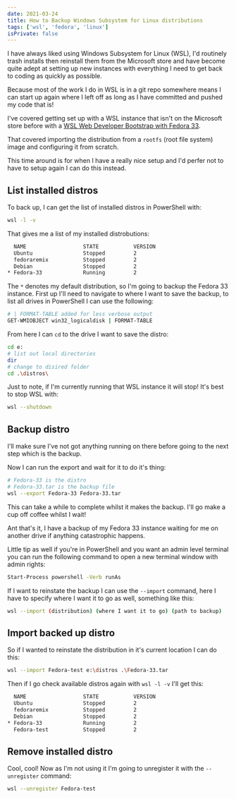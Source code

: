 ```yaml
---
date: 2021-03-24
title: How to Backup Windows Subsystem for Linux distributions
tags: ['wsl', 'fedora', 'linux']
isPrivate: false
---
```


I have always liked using Windows Subsystem for Linux (WSL), I'd
routinely trash installs then reinstall them from the Microsoft store
and have become quite adept at setting up new instances with
everything I need to get back to coding as quickly as possible.

Because most of the work I do in WSL is in a git repo somewhere means
I can start up again where I left off as long as I have committed and
pushed my code that is!

I've covered getting set up with a WSL instance that isn't on the
Microsoft store before with a [WSL Web Developer Bootstrap with Fedora
33].

That covered importing the distribution from a `rootfs` (root file
system) image and configuring it from scratch.

This time around is for when I have a really nice setup and I'd perfer
not to have to setup again I can do this instead.

## List installed distros

To back up, I can get the list of installed distros in PowerShell
with:

```bash
wsl -l -v
```

That gives me a list of my installed distrobutions:

```bash
  NAME                  STATE           VERSION
  Ubuntu                Stopped         2
  fedoraremix           Stopped         2
  Debian                Stopped         2
* Fedora-33             Running         2
```

The `*` denotes my default distribution, so I'm going to backup the
Fedora 33 instance. First up I'll need to navigate to where I want to
save the backup, to list all drives in PowerShell I can use the
following:

```bash
# | FORMAT-TABLE added for less verbose output
GET-WMIOBJECT win32_logicaldisk | FORMAT-TABLE
```

From here I can `cd` to the drive I want to save the distro:

```bash
cd e:
# list out local directories
dir
# change to disired folder
cd .\distros\
```

Just to note, if I'm currently running that WSL instance it will stop!
It's best to stop WSL with:

```bash
wsl --shutdown
```

## Backup distro

I'll make sure I've not got anything running on there before going to
the next step which is the backup.

Now I can run the export and wait for it to do it's thing:

```bash
# Fedora-33 is the distro
# Fedora-33.tar is the backup file
wsl --export Fedora-33 Fedora-33.tar
```

This can take a while to complete whilst it makes the backup. I'll go
make a cup off coffee whilst I wait!

Ant that's it, I have a backup of my Fedora 33 instance waiting for me
on another drive if anything catastrophic happens.

Little tip as well if you're in PowerShell and you want an admin level
terminal you can run the following command to open a new terminal
window with admin rights:

```bash
Start-Process powershell -Verb runAs
```

If I want to reinstate the backup I can use the `--import` command,
here I have to specify where I want it to go as well, something like
this:

```bash
wsl --import (distribution) (where I want it to go) (path to backup)
```

## Import backed up distro

So if I wanted to reinstate the distribution in it's current location
I can do this:

```bash
wsl --import Fedora-test e:\distros .\Fedora-33.tar
```

Then if I go check available distros again with `wsl -l -v` I'll get
this:

```bash
  NAME                  STATE           VERSION
  Ubuntu                Stopped         2
  fedoraremix           Stopped         2
  Debian                Stopped         2
* Fedora-33             Running         2
  Fedora-test           Stopped         2
```

## Remove installed distro

Cool, cool! Now as I'm not using it I'm going to unregister it with
the `--unregister` command:

```bash
wsl --unregister Fedora-test
```

[wsl web developer bootstrap with fedora 33]:
  https://scottspence.com/2021/01/06/fedora-bootstrap-from-scratch/
